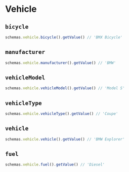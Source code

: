 # Vehicle

## `bicycle`

```js
schemas.vehicle.bicycle().getValue() // 'BMX Bicycle'
```

## `manufacturer`

```js
schemas.vehicle.manufacturer().getValue() // 'BMW'
```

## `vehicleModel`

```js
schemas.vehicle.vehicleModel().getValue() // 'Model S'
```

## `vehicleType`

```js
schemas.vehicle.vehicleType().getValue() // 'Coupe'
```

## `vehicle`

```js
schemas.vehicle.vehicle().getValue() // 'BMW Explorer'
```

## `fuel`

```js
schemas.vehicle.fuel().getValue() // 'Diesel'
```
